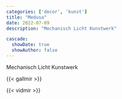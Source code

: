 ```yaml
---
categories: ['decor', 'kunst']
title: "Medusa"
date: 2022-07-09
description: "Mechanisch Licht Kunstwerk"

cascade:
  showDate: true
  showAuthor: false
---
```


Mechanisch Licht Kunstwerk

{{< gallmir >}}

{{< vidmir >}}


